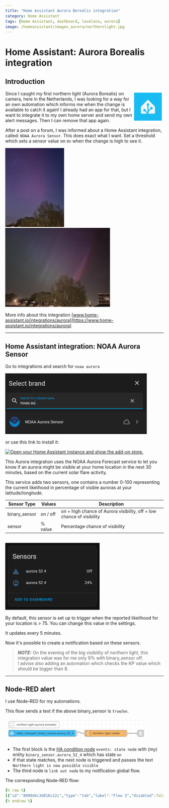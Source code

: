 ```yaml
---
title: "Home Assistant Aurora Borealis integration"
category: Home Assistant
tags: [Home Assistant, dashboard, lovelace, aurora]
image: /homeassistant/images_aurora/northernlight.jpg
---
```


# Home Assistant: Aurora Borealis integration

## Introduction

<a href="index"><img src="images/home_assistant_logo.png" style="float: right;" alt="Home Assistant logo" height="100px"></a>
Since I caught my first northern light (Aurora Borealis) on camera, here in the Netherlands, I was looking for a way for an own automation which informs me when the change is available to catch it again! I already had an app for that, but I want to integrate it to my own home server and send my own alert messages. Then I can remove that app again.

After a post on a forum, I was informed about a Home Assistant integration, called: `NOAA Aurora Sensor`. 
This does exact what I want. 
Set a threshold which sets a sensor value on `On` when the change is high to see it.

<img src="images_aurora/northernlight.jpg" height="250px" alt="My first northern light photo">

<img src="images_aurora/northernlight2.jpg" height="250px" alt="My first northern light photo">

<br>

More info about this integration [www.home-assistant.io/integrations/aurora](https://www.home-assistant.io/integrations/aurora)

---
## Home Assistant integration: NOAA Aurora Sensor

Go to integrations and search for `noaa aurora`

<img src="images_aurora/aurora_integration.png" width="450px" alt="find NOAA Aurora Sensor integration">

or use this link to install it:

[![Open your Home Assistant instance and show the add-on store.](https://my.home-assistant.io/badges/config_flow_start.svg)](https://my.home-assistant.io/redirect/config_flow_start/?domain=aurora)

This Aurora integration uses the NOAA Aurora Forecast service to let you know if an aurora might be visible at your home location in the next 30 minutes, based on the current solar flare activity.

This service adds two sensors, one contains a number 0-100 representing the current likelihood in percentage of visible auroras at your latitude/longitude.

| Sensor Type   | Values   | Description                                                           |
|---------------|----------|-----------------------------------------------------------------------|
| binary_sensor | on / off | on = high chance of Aurora visibility, off = low chance of visibility |
| sensor        | % value  | Percentage chance of visibility                                       |
<br>
<img src="images_aurora/aurora_sensors.png" alt="two sensors added" width="300px">

By default, this sensor is set up to trigger when the reported likelihood for your location is > 75. You can change this value in the settings.

It updates every 5 minutes.

Now it's possible to create a notification based on these sensors.

> **_NOTE:_** On the evening of the big visibility of northern light, this integration value was for me only 9% with binary_sensor off.\
> I advise also adding an automation which checks the KP value which should be bigger than 8.

---

## Node-RED alert

I use Node-RED for my automations. 

This flow sends a text if the above binary_sensor is `true`/`on`.

<img src="images_aurora/aurora_nodered_alert.png" width="450px" alt="aurora Node-RED flow alert">

* The first block is the [HA condition node](../node-red/node-red_home-assistant) `events: state node` with (my) entity `binary_sensor.aurora_52_4` which has state `on`
* If that state matches, the next node is triggered and passes the text `Northern light is now possible visible` 
* The third node is `link out node` to my notification global flow.

The corresponding Node-RED flow:
```yaml
{% raw %}
[{"id":"8990d4c3d816c12c","type":"tab","label":"Flow 3","disabled":false,"info":"","env":[]},{"id":"c16ee5149b439845","type":"server-state-changed","z":"8990d4c3d816c12c","name":"","server":"969e9e50.88897","version":5,"outputs":2,"exposeAsEntityConfig":"","entityId":"binary_sensor.aurora_52_4","entityIdType":"exact","outputInitially":false,"stateType":"str","ifState":"on","ifStateType":"str","ifStateOperator":"is","outputOnlyOnStateChange":true,"for":0,"forType":"num","forUnits":"minutes","ignorePrevStateNull":true,"ignorePrevStateUnknown":true,"ignorePrevStateUnavailable":true,"ignoreCurrentStateUnknown":true,"ignoreCurrentStateUnavailable":true,"outputProperties":[{"property":"payload","propertyType":"msg","value":"","valueType":"entityState"},{"property":"data","propertyType":"msg","value":"","valueType":"eventData"},{"property":"topic","propertyType":"msg","value":"","valueType":"triggerId"}],"x":200,"y":80,"wires":[["fb513212ee004153"],[]]},{"id":"13cf622cd20da9fa","type":"comment","z":"8990d4c3d816c12c","name":"northern light (aurora borealis)","info":"","x":160,"y":40,"wires":[]},{"id":"6b807e64aa44f552","type":"link out","z":"8990d4c3d816c12c","name":"send notification","mode":"link","links":[],"x":665,"y":80,"wires":[]},{"id":"fb513212ee004153","type":"template","z":"8990d4c3d816c12c","name":"Northern light visible","field":"payload","fieldType":"msg","format":"handlebars","syntax":"mustache","template":"Northern light is now possible visible","output":"str","x":500,"y":80,"wires":[["6b807e64aa44f552"]]},{"id":"969e9e50.88897","type":"server","name":"Home Assistant","version":5,"addon":false,"rejectUnauthorizedCerts":true,"ha_boolean":"y|yes|true|on|home|open","connectionDelay":false,"cacheJson":true,"heartbeat":false,"heartbeatInterval":"30","areaSelector":"friendlyName","deviceSelector":"friendlyName","entitySelector":"friendlyName","statusSeparator":"at: ","statusYear":"hidden","statusMonth":"short","statusDay":"numeric","statusHourCycle":"h23","statusTimeFormat":"h:m","enableGlobalContextStore":true}]
{% endraw %}
```


